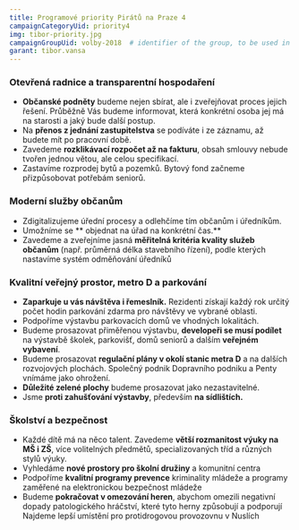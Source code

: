 ```yaml
---
title: Programové priority Pirátů na Praze 4
campaignCategoryUid: priority4
img: tibor-priority.jpg
campaignGroupUid: volby-2018  # identifier of the group, to be used in program point
garant: tibor.vansa
---
```



### Otevřená radnice a transparentní hospodaření
* **Občanské podněty** budeme nejen sbírat, ale i zveřejňovat proces jejich řešení. Průběžně Vás budeme informovat, která konkrétní osoba jej má na starosti a jaký bude další postup. 
* Na **přenos z jednání zastupitelstva** se podíváte i ze záznamu, až budete mít po pracovní době.  
* Zavedeme **rozklikávací rozpočet až na fakturu**, obsah smlouvy nebude tvořen jednou větou, ale celou specifikací. 
* Zastavíme rozprodej bytů a pozemků. Bytový fond začneme přizpůsobovat potřebám seniorů.

### Moderní služby občanům
* Zdigitalizujeme úřední procesy a odlehčíme tím občanům i úředníkům.
* Umožníme se **	objednat na úřad na konkrétní čas.** 
* Zavedeme a zveřejníme jasná **měřitelná kritéria kvality služeb občanům** (např. průměrná délka stavebního řízení), podle kterých nastavíme systém odměňování úředníků

### Kvalitní veřejný prostor, metro D a parkování
* **Zaparkuje u vás návštěva i řemeslník.** Rezidenti získají každý rok určitý počet hodin parkování zdarma pro návštěvy ve vybrané oblasti. 
* Podpoříme výstavbu parkovacích domů ve vhodných lokalitách. 
* Budeme prosazovat přiměřenou výstavbu, **developeři se musí podílet**	 na výstavbě školek, parkovišť, domů seniorů a dalším **veřejném vybavení**. 
* Budeme prosazovat **regulační plány v okolí stanic metra D** a na dalších rozvojových plochách. Společný podnik Dopravního podniku a Penty vnímáme jako ohrožení. 
* **Důležité zelené plochy** budeme prosazovat jako nezastavitelné. 
* Jsme **proti zahušťování výstavby**, především **na sídlištích.** 

### Školství a bezpečnost
* Každé dítě má na něco talent. Zavedeme **větší rozmanitost výuky na MŠ i ZŠ**, více volitelných předmětů, specializovaných tříd a různých stylů výuky. 
* Vyhledáme **nové prostory pro školní družiny** a komunitní centra
* Podpoříme **kvalitní programy prevence** kriminality mládeže a programy zaměřené na elektronickou bezpečnost mládeže
* Budeme **pokračovat v omezování heren**, abychom omezili negativní dopady patologického hráčství, které tyto herny způsobují a podporují
Najdeme lepší umístění pro protidrogovou provozovnu v Nuslích


